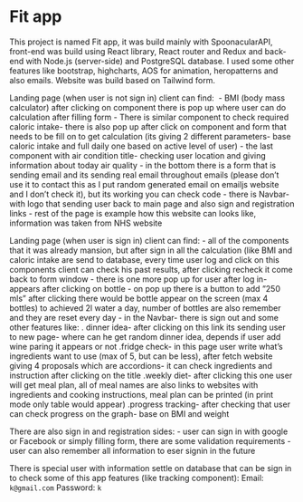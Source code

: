 Fit app
=======

This project is named Fit app, it was build mainly with SpoonacularAPI, front-end was build using React library, React router and Redux and back-end with Node.js (server-side) and PostgreSQL database. I used some other features like bootstrap, highcharts, AOS for animation, heropatterns and also emails. Website was build based on Tailwind form. 

Landing page (when user is not sign in) client can find: 	- 	BMI (body mass calculator) after clicking on component there is pop up where user can do calculation after filling form
	-	There is similar component to check required caloric intake- there is also pop up after click on component and form that needs to be fill on to get calculation (its giving 2 different parameters- base caloric intake and full daily one based on active level of user)
	-	the last component with air condition title- checking user location and giving information about today air quality
	-	in the bottom there is a form that is sending email and its sending real email throughout emails (please don’t use it to contact this as I put random generated email on emailjs website and I don’t check it), but its working you can check code
	-	there is Navbar- with logo that sending user back to main page and also sign and registration links
	-	rest of the page is example how this website can looks like, information was taken from NHS website

Landing page (when user is sign in) client can find:
	-	all of the components that it was already mansion, but after sign in all the calculation (like BMI and caloric intake are send to database, every time user log and click on this components client can check his past results, after clicking recheck it come back to form window
	-	there is one more pop up for user after log in- appears after clicking on bottle - on pop up there is a button to add ”250 mls” after clicking there would be bottle appear on the screen (max 4 bottles) to achieved 2l water a day, number of bottles are also remember and they are reset every day
	- in the Navbar-  there is sign out and some other features like:
		. dinner idea- after clicking on this link its sending user to new page- where can he get random dinner idea, depends if user add wine paring it appears or not
		.fridge check- in this page user write what’s ingredients want to use (max of 5, but can be less), after fetch website giving 4 proposals which are accordions- it can check ingredients and instruction after clicking on the title
		.weekly diet- after clicking this one user will get meal plan, all of meal names are also links to websites with ingredients and cooking instructions, meal plan can be printed (in print mode only table would appear)
		.progress tracking- after checking that user can check progress on the graph- base on BMI and weight

There are also sign in and registration sides:
	-	user can sign in with google or Facebook or simply filling form, there are some validation requirements
	-	user can also remember all information to eser signin in the future

There is special user with information settle on database that can be sign in to check some of this app features (like tracking component):
Email: `k@gmail.com`
Password: `k`
